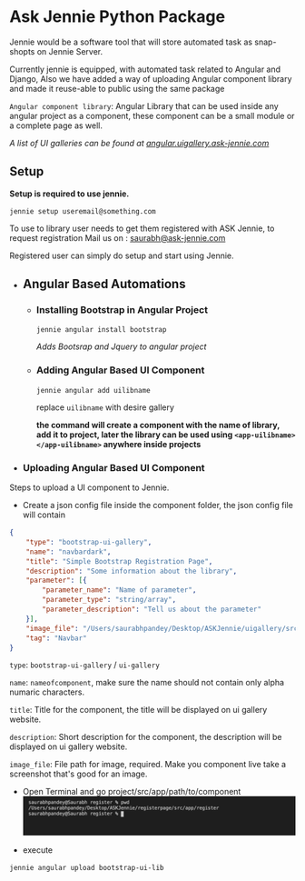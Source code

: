 # Ask Jennie Python Package
Jennie would be a software tool that will store automated task as snap-shopts on Jennie Server.

Currently jennie is equipped, with automated task related to Angular and Django, Also we have added a way of uploading Angular component library and made it reuse-able to public using the same package

`Angular component library`: Angular Library that can be used inside any angular project as a component, these component can be a small module or a complete page as well.

*A list of UI galleries can be found at [angular.uigallery.ask-jennie.com](https://angular.uigallery.ask-jennie.com/)*

## Setup

**Setup is required to use jennie.**

```shell script
jennie setup useremail@something.com 
```

To use to library user needs to get them registered with ASK Jennie, to request registration
Mail us on : saurabh@ask-jennie.com

Registered user can simply do setup and start using Jennie.

- ## Angular Based Automations

    - ### Installing Bootstrap in Angular Project
        ```shell script
        jennie angular install bootstrap
        ```
        
        *Adds Bootsrap and Jquery to angular project*   

    - ### Adding Angular Based UI Component

        ```shell
        jennie angular add uilibname
        ```
        
        replace `uilibname` with desire gallery        
        
        **the command will create a component with the name of library, add it to project, later the library can be used using `<app-uilibname></app-uilibname>` anywhere inside projects**

- ### Uploading Angular Based UI Component
Steps to upload a UI component to Jennie.

- Create a json config file inside the component folder, the json config file will contain
```json
{
    "type": "bootstrap-ui-gallery",
    "name": "navbardark",
    "title": "Simple Bootstrap Registration Page",
    "description": "Some information about the library",
    "parameter": [{
        "parameter_name": "Name of parameter",
        "parameter_type": "string/array",
        "parameter_description": "Tell us about the parameter"
    }],
    "image_file": "/Users/saurabhpandey/Desktop/ASKJennie/uigallery/src/assets/navbar-dark.png",
    "tag": "Navbar"
}
```
`type`: `bootstrap-ui-gallery` / `ui-gallery`

`name`: `nameofcomponent`, make sure the name should not contain only alpha numaric characters.

`title`: Title for the component, the title will be displayed on ui gallery website.

`description`: Short description for the component, the description will be displayed on ui gallery website.

`image_file`: File path for image, required. Make you component live take a screenshot that's good for an image.

- Open Terminal and go project/src/app/path/to/component 
![GoToTerminal](images/go_to_project_component.png)

- execute
```shell
jennie angular upload bootstrap-ui-lib
```


